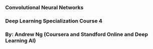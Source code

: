 ### Convolutional Neural Networks

### Deep Learning Specialization Course 4

### By: Andrew Ng (Coursera and Standford Online and Deep Learning AI)